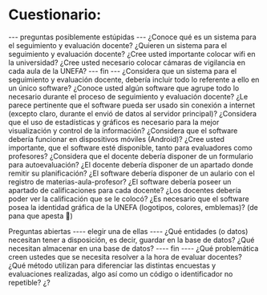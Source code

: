 # Cuestionario:
--- preguntas posiblemente estúpidas ---
¿Conoce qué es un sistema para el seguimiento y evaluación docente?
¿Quieren un sistema para el seguimiento y evaluación docente?
¿Cree usted importante colocar wifi en la universidad?
¿Cree usted necesario colocar cámaras de vigilancia en cada aula de la UNEFA?
--- fin ---
¿Considera que un sistema para el seguimiento y evaluación docente, debería incluir todo lo referente a ello en un único software?
¿Conoce usted algún software que agrupe todo lo necesario durante el proceso de seguimiento y evaluación docente?
¿Le parece pertinente que el software pueda ser usado sin conexión a internet (excepto claro, durante el envió de datos al servidor principal)?
¿Considera que el uso de estadísticas y gráficos es necesario para la mejor visualización y control de la información?
¿Considera que el software debería funcionar en dispositivos móviles (Android)?
¿Cree usted importante, que el software esté disponible, tanto para evaluadores como profesores?
¿Considera que el docente debería disponer de un formulario para autoevaluación?
¿El docente debería disponer de un apartado donde remitir su planificación?
¿El software debería disponer de un aulario con el registro de materias-aula-profesor?
¿El software debería poseer un apartado de calificaciones para cada docente?
¿Los docentes debería poder ver la calificación que se le colocó?
¿Es necesario que el software posea la identidad gráfica de la UNEFA (logotipos, colores, emblemas)? (de pana que apesta )

Preguntas abiertas
---- elegir una de ellas ----
¿Qué entidades (o datos) necesitan tener a disposición, es decir, guardar en la base de datos?
¿Qué necesitan almacenar en una base de datos?
---- fin ----
¿Qué problemática creen ustedes que se necesita resolver a la hora de evaluar docentes?
¿Qué método utilizan para diferenciar las distintas encuestas y evaluaciones realizadas, algo así como un código o identificador no repetible?
¿?
